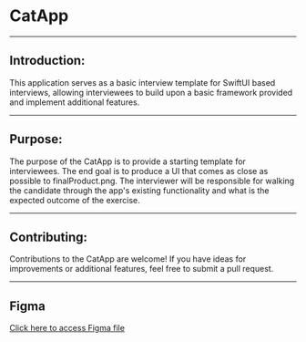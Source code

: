 # CatApp
 <hr>

## Introduction:
This application serves as a basic interview template for SwiftUI based interviews, allowing interviewees to build upon a basic framework provided and implement additional features.
 <hr>
 
## Purpose:
The purpose of the CatApp is to provide a starting template for interviewees. The end goal is to produce a UI that comes as close as possible to finalProduct.png. The interviewer will be responsible for walking the candidate through the app's existing functionality and what is the expected outcome of the exercise.
 <hr>
 
## Contributing:
Contributions to the CatApp are welcome! If you have ideas for improvements or additional features, feel free to submit a pull request.
 <hr>
 
## Figma
[Click here to access Figma file](https://www.figma.com/file/L3XHGxMuCMEOe2qkYcVBCE/Cat-App?type=design&node-id=0-1&mode=design&t=OnQ447h5QhbAjBsx-0)

